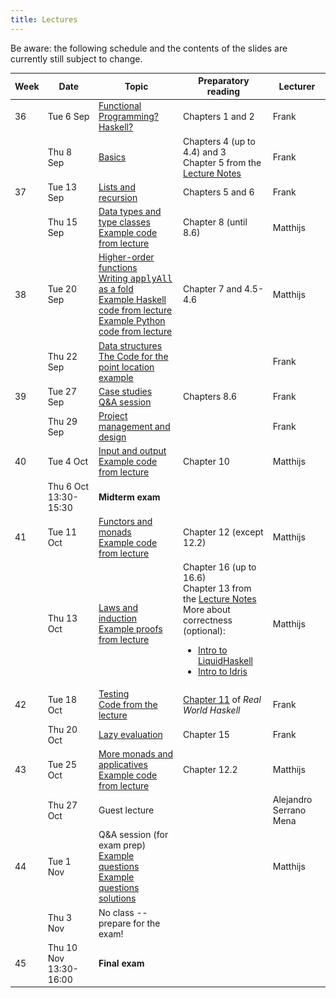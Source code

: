 ```yaml
---
title: Lectures
---
```


Be aware: the following schedule and the contents of the slides are
currently still subject to change.

<table class="table table-striped table-hover" style="font-size: 14px;">
  <thead>
    <tr>
      <th>Week</th>
      <th>Date</th>
      <th>Topic</th>
      <th>Preparatory reading</th>
      <th>Lecturer</th>
    </tr>
  </thead>
  <tbody>
    <tr>
      <td>36</td>
      <td>Tue 6 Sep</td>
      <td><a href="slides/fp-01-intro.pdf">Functional Programming? Haskell?</a></td>
      <td>Chapters 1 and 2</td>
      <td>Frank</td>
    </tr>
    <tr>
      <td></td>
      <td>Thu 8 Sep</td>
      <td><a href="slides/fp-02-basics.pdf">Basics</a>
      </td>
      <td>Chapters 4 (up to 4.4) and 3
        <br>Chapter 5 from the <a
                                 href="http://www.staff.science.uu.nl/~hage0101/FP-elec.pdf">Lecture
          Notes</a></td>
      <td>Frank</td>
    </tr>
    <tr>
      <td>37</td>
      <td>Tue 13 Sep</td>
      <td><a href="slides/fp-03-lists.pdf">Lists and recursion</a>
  </td>
      <td>Chapters 5 and 6</td>
      <td>Frank</td>
    </tr>
    <tr>
      <td></td>
      <td>Thu 15 Sep</td>
      <td><a href="slides/fp-05-data-classes.pdf">Data types and type classes</a>
        <br><a href="slides/Lecture5.hs">Example code from lecture</a>
        </td>
      <td>Chapter 8 (until 8.6)</td>
      <td>Matthijs</td>
    </tr>
    <tr>
      <td>38</td>
      <td>Tue 20 Sep</td>
      <td><a href="slides/fp-04-h-o-functions.pdf">Higher-order functions</a>
        <br><a href="applyAllFold.html">Writing <tt>applyAll</tt> as a fold</a>
        <br><a href="slides/Lecture4.hs">Example Haskell code from lecture</a>
        <br><a href="slides/Lecture4.py">Example Python code from lecture</a>
        </td>
      <td>Chapter 7 and 4.5-4.6</td>
      <td>Matthijs</td>
    </tr>
    <tr>
      <td></td>
      <td>Thu 22 Sep</td>
      <td><a href="slides/fp-06-data-structures-new.pdf">Data
        structures</a><br/>
        <a href="slides/sweep.hs">The Code for the point location example</a>
      </td>
      <td></td>
      <td>Frank</td>
    </tr>
    <tr>
      <td>39</td>
      <td>Tue 27 Sep</td>
      <td><a href="slides/fp-07-case-studies.pdf">Case studies</a>
        <br><a href="slides/fp-qa-2020.pdf">Q&A session</a>
        <!-- <br/><a href="trees.html">The problem statements for the Tree exercises</a> -->
     </td>
      <td>Chapters 8.6</td>
      <td>Frank</td>
    </tr>
    <tr>
      <td></td>
      <td>Thu 29 Sep</td>
      <td><a href="slides/fp-08-project-design-test.pdf">Project
  management and design</a></td>
      <td></td>
      <td>Frank</td>
    </tr>
    <tr>
      <td>40</td>
      <td>Tue 4 Oct<br /></td>
      <td><a href="slides/fp-09-io.pdf">Input and output</a>
        <br><a href="slides/Lecture9.hs">Example code from lecture</a>
        </td>
      <td>Chapter 10</td>
      <td>Matthijs</td>
    </tr>
    <tr class="warning">
      <td></td>
      <td>Thu 6 Oct 13:30-15:30</td>
      <td><b>Midterm exam</b></td>
      <td></td>
      <td></td>
    </tr>
    <tr>
      <td>41</td>
      <td>Tue 11 Oct</td>
      <td><a href="slides/fp-10-monads-one.pdf">Functors and monads</a>
        <br><a href="slides/Lecture10.hs">Example code from lecture</a>
        </td>
      <td>Chapter 12 (except 12.2)</td>
      <td>Matthijs</td>
    </tr>
    <tr>
      <td></td>
      <td>Thu 13 Oct</td>
      <td><a href="slides/fp-11-laws.pdf">Laws and induction</a>
        <br><a href="slides/Lecture11.hs">Example proofs from lecture</a>
        </td>
      <td>Chapter 16 (up to 16.6)
        <br>Chapter 13 from the <a href="http://www.staff.science.uu.nl/~hage0101/FP-elec.pdf">Lecture Notes</a>
        <br>More about correctness (optional):
        <ul>
          <li><a href="https://www.youtube.com/watch?v=vQrutfPAERQ">Intro to LiquidHaskell</a></li>
          <li><a href="https://www.youtube.com/watch?v=X36ye-1x_HQ">Intro to Idris</a></li>
        </ul></td>
      <td>Matthijs</td>
    </tr>
    <tr>
      <td>42</td>
      <td>Tue 18 Oct</td>
      <td><a href="slides/fp-13-quickcheck.pdf">Testing</a>
         <br><a href="slides/lectureTesting.hs">Code from the lecture</a>
      </td>
      <td><a href="http://book.realworldhaskell.org/read/testing-and-quality-assurance.html">Chapter 11</a> of <i>Real World Haskell</i></td>
      <td>Frank</td>
    </tr>
    <tr>
      <td></td>
      <td>Thu 20 Oct</td>
      <td><a href="slides/fp-12-lazy-eval.pdf">Lazy evaluation</a></td>
      <td>Chapter 15</td>
      <td>Frank</td>
    </tr>
    <tr>
      <td>43</td>
      <td>Tue 25 Oct</td>
      <td><a href="slides/fp-14-monads-two.pdf">More monads and applicatives</a>
        <br><a href="slides/Lecture14Live.hs">Example code from lecture</a>
        </td>
      <td>Chapter 12.2</td>
      <td>Matthijs</td>
    </tr>
    <tr>
      <td></td>
      <td>Thu 27 Oct</td>
      <td>Guest lecture</td>
      <td></td>
      <td>Alejandro Serrano Mena</td>
    </tr>
    <tr>
      <td>44</td>
      <td>Tue 1 Nov<br /></td>
      <td>Q&A session (for exam prep)
        <br><a href="slides/Test.hs">Example questions</a>
        <br><a href="slides/Test-Answers.hs">Example questions solutions</a>
      </td>
      <td></td>
      <td>Matthijs</td>
    </tr>
    <tr>
      <td></td>
      <td>Thu 3 Nov<br /></td>
      <td>No class -- prepare for the exam!
        <!-- <br><a href="slides/Lecture14-exam-prep.hs">Solutions to example questions</a> -->
      </td>
      <td></td>
      <td></td>
    </tr>
    <tr class="warning">
      <td>45</td>
      <td>Thu 10 Nov 13:30-16:00</td>
      <td><b>Final exam</b></td>
      <td></td>
      <td></td>
    </tr>
    <!-- </tr><tr class="warning"> -->
    <!--   <td>01</td> -->
    <!--   <td>Tue 11 Jan 09:00-11:00</td> -->
    <!--   <td><b>Retake exam</b></td> -->
    <!--   <td></td> -->
    <!--   <td></td> -->
    <!-- </tr> -->
  </tbody>
</table>

